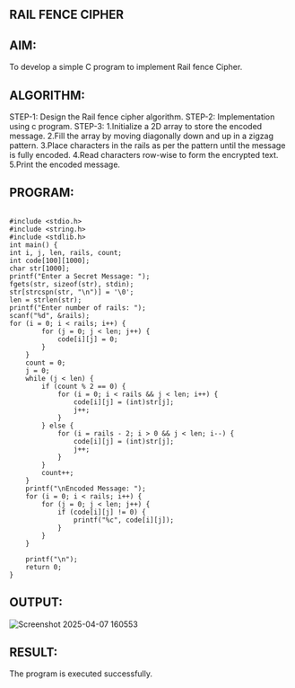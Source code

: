 ## RAIL FENCE CIPHER 
## AIM: 
To develop a simple C program to implement Rail fence Cipher. 
## ALGORITHM: 
STEP-1: 
Design the Rail fence cipher algorithm. 
STEP-2: 
Implementation using c program. 
STEP-3: 
1.Initialize a 2D array to store the encoded message. 
2.Fill the array by moving diagonally down and up in a zigzag pattern. 
3.Place characters in the rails as per the pattern until the message is fully encoded. 
4.Read characters row-wise to form the encrypted text. 
5.Print the encoded message. 
## PROGRAM: 
```

#include <stdio.h> 
#include <string.h> 
#include <stdlib.h> 
int main() { 
int i, j, len, rails, count; 
int code[100][1000]; 
char str[1000]; 
printf("Enter a Secret Message: "); 
fgets(str, sizeof(str), stdin); 
str[strcspn(str, "\n")] = '\0';  
len = strlen(str); 
printf("Enter number of rails: "); 
scanf("%d", &rails); 
for (i = 0; i < rails; i++) { 
        for (j = 0; j < len; j++) { 
            code[i][j] = 0; 
        } 
    } 
    count = 0; 
    j = 0; 
    while (j < len) { 
        if (count % 2 == 0) { 
            for (i = 0; i < rails && j < len; i++) { 
                code[i][j] = (int)str[j]; 
                j++; 
            } 
        } else { 
            for (i = rails - 2; i > 0 && j < len; i--) { 
                code[i][j] = (int)str[j]; 
                j++; 
            } 
        } 
        count++; 
    } 
    printf("\nEncoded Message: "); 
    for (i = 0; i < rails; i++) { 
        for (j = 0; j < len; j++) { 
            if (code[i][j] != 0) { 
                printf("%c", code[i][j]); 
            } 
        } 
    } 
 
    printf("\n"); 
    return 0; 
}
```
## OUTPUT: 

![Screenshot 2025-04-07 160553](https://github.com/user-attachments/assets/53a224f8-70db-4b53-b146-39ab87d72941)


## RESULT: 
The program is executed successfully. 
